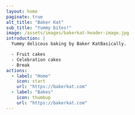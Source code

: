 ```yaml
---
layout: home
paginate: true
alt_title: "Baker Kat"
sub_title: "Yummy bites!"
image: /assets/images/bakerkat-header-image.jpg
introduction: |
  Yummy delicous baking by Baker KatBasically.

  - Fruit cakes
  - Celebration cakes
  - Break
actions:
  - label: "Home"
    icon: start
    url: "https://bakerkat.com"
  - label: "Bakes"
    icon: thumbup
    url: "https://bakerkat.com"
---
```

